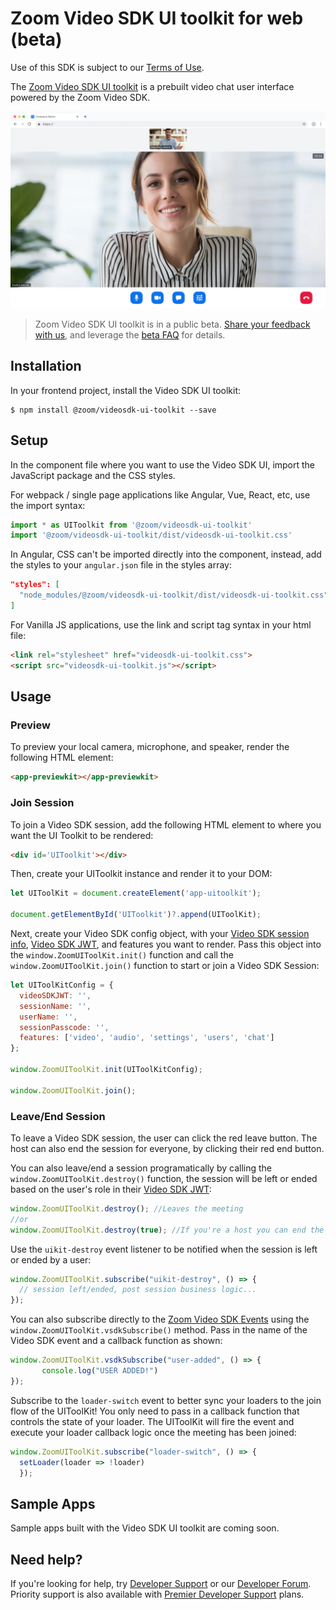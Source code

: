 # Zoom Video SDK UI toolkit for web (beta)

Use of this SDK is subject to our [Terms of Use](https://explore.zoom.us/en/video-sdk-terms/).

The [Zoom Video SDK UI toolkit](https://developers.zoom.us/docs/video-sdk/web/ui-toolkit/) is a prebuilt video chat user interface powered by the Zoom Video SDK.

![Zoom Video SDK UI toolkit web](videosdk-ui-toolkit-web.png)

> Zoom Video SDK UI toolkit is in a public beta. [Share your feedback with us](https://zoom.sjc1.qualtrics.com/jfe/form/SV_3NMYztWpWzNVSiG), and leverage the [beta FAQ](https://developers.zoom.us/docs/video-sdk/web/ui-toolkit/#beta-faq) for details.

## Installation

In your frontend project, install the Video SDK UI toolkit:

```
$ npm install @zoom/videosdk-ui-toolkit --save
```

## Setup

In the component file where you want to use the Video SDK UI, import the JavaScript package and the CSS styles.

For webpack / single page applications like Angular, Vue, React, etc, use the import syntax:

```js
import * as UIToolkit from '@zoom/videosdk-ui-toolkit'
import '@zoom/videosdk-ui-toolkit/dist/videosdk-ui-toolkit.css'
```

In Angular, CSS can't be imported directly into the component, instead, add the styles to your `angular.json` file in the styles array:

```JSON
"styles": [
  "node_modules/@zoom/videosdk-ui-toolkit/dist/videosdk-ui-toolkit.css",
]
```

For Vanilla JS applications, use the link and script tag syntax in your html file:

```html
<link rel="stylesheet" href="videosdk-ui-toolkit.css">
<script src="videosdk-ui-toolkit.js"></script>
```

## Usage

### Preview

To preview your local camera, microphone, and speaker, render the following HTML element:

```html
<app-previewkit></app-previewkit>
```

### Join Session

To join a Video SDK session, add the following HTML element to where you want the UI Toolkit to be rendered:

```html
<div id='UIToolkit'></div>
```

Then, create your UIToolkit instance and render it to your DOM:

```js
let UIToolKit = document.createElement('app-uitoolkit');

document.getElementById('UIToolkit')?.append(UIToolKit);
```

Next, create your Video SDK config object, with your [Video SDK session info](https://developers.zoom.us/docs/video-sdk/web/sessions/#prerequisites), [Video SDK JWT](https://developers.zoom.us/docs/video-sdk/auth/), and features you want to render. Pass this object into the `window.ZoomUIToolKit.init()` function and call the `window.ZoomUIToolKit.join()` function to start or join a Video SDK Session:

```js
let UIToolKitConfig = {
  videoSDKJWT: '',
  sessionName: '',
  userName: '',
  sessionPasscode: '',
  features: ['video', 'audio', 'settings', 'users', 'chat']
};

window.ZoomUIToolKit.init(UIToolKitConfig);

window.ZoomUIToolKit.join();
```

### Leave/End Session

To leave a Video SDK session, the user can click the red leave button. The host can also end the session for everyone, by clicking their red end button.

You can also leave/end a session programatically by calling the `window.ZoomUIToolKit.destroy()` function, the session will be left or ended based on the user's role in their [Video SDK JWT](https://developers.zoom.us/docs/video-sdk/auth/):

```js
window.ZoomUIToolKit.destroy(); //Leaves the meeting
//or
window.ZoomUIToolKit.destroy(true); //If you're a host you can end the meeting by passing in 'true'
```

Use the `uikit-destroy` event listener to be notified when the session is left or ended by a user:

```js
window.ZoomUIToolKit.subscribe("uikit-destroy", () => {
  // session left/ended, post session business logic...
});
```

You can also subscribe directly to the [Zoom Video SDK Events](https://marketplacefront.zoom.us/sdk/custom/web/modules/VideoClient.html#on) using the `window.ZoomUIToolKit.vsdkSubscribe()` method. Pass in the name of the Video SDK event and a callback function as shown:
 ```js
window.ZoomUIToolKit.vsdkSubscribe("user-added", () => {
        console.log("USER ADDED!")
});
```

Subscribe to the `loader-switch` event to better sync your loaders to the join flow of the UIToolKit! You only need to pass in a callback function that controls the state of your loader. The UIToolKit will fire the event and execute your loader callback logic once the meeting has been joined:
```js
window.ZoomUIToolKit.subscribe("loader-switch", () => { 
  setLoader(loader => !loader) 
  });
```


## Sample Apps

Sample apps built with the Video SDK UI toolkit are coming soon.

## Need help?

If you're looking for help, try [Developer Support](https://devsupport.zoom.us) or our [Developer Forum](https://devforum.zoom.us). Priority support is also available with [Premier Developer Support](https://zoom.us/docs/en-us/developer-support-plans.html) plans.